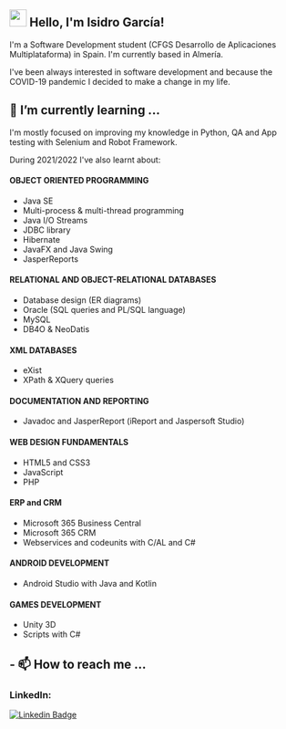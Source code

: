## <img src="https://media.giphy.com/media/hvRJCLFzcasrR4ia7z/giphy.gif" width="30px"> Hello, I'm Isidro García!

I'm a Software Development student (CFGS Desarrollo de Aplicaciones Multiplataforma) in Spain. I'm currently based in Almería.

I've been always interested in software development and because the COVID-19 pandemic I decided to make a change in my life.

## 🌱 I’m currently learning ...
I'm mostly focused on improving my knowledge in Python, QA and App testing with Selenium and Robot Framework.

During 2021/2022 I've also learnt about:

#### OBJECT ORIENTED PROGRAMMING
- Java SE
- Multi-process & multi-thread programming
- Java I/O Streams
- JDBC library
- Hibernate
- JavaFX and Java Swing
- JasperReports

#### RELATIONAL AND OBJECT-RELATIONAL DATABASES
- Database design (ER diagrams)
- Oracle (SQL queries and PL/SQL language)
- MySQL
- DB4O & NeoDatis

#### XML DATABASES
- eXist
- XPath & XQuery queries

#### DOCUMENTATION AND REPORTING
- Javadoc and JasperReport (iReport and Jaspersoft Studio)

#### WEB DESIGN FUNDAMENTALS
- HTML5 and CSS3
- JavaScript
- PHP

#### ERP and CRM
- Microsoft 365 Business Central
- Microsoft 365 CRM
- Webservices and codeunits with C/AL and C#

#### ANDROID DEVELOPMENT
- Android Studio with Java and Kotlin

#### GAMES DEVELOPMENT
- Unity 3D
- Scripts with C#

## - 📫 How to reach me ...

### LinkedIn: 
[![Linkedin Badge](https://img.shields.io/badge/-LinkedIn-blue?style=flat-square&logo=Linkedin&logoColor=white&link=https://www.linkedin.com/in/harshkumarkhatri/)](https://www.linkedin.com/in/isidrodomingogarciafernandez)
